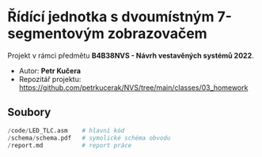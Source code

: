 # Řídící jednotka s dvoumístným 7-segmentovým zobrazovačem

Projekt v rámci předmětu **B4B38NVS - Návrh vestavěných systémů 2022**.

- Autor: **Petr Kučera**
- Repozitář projektu: https://github.com/petrkucerak/NVS/tree/main/classes/03_homework

## Soubory

```py
/code/LED_TLC.asm    # hlavní kód
/schema/schema.pdf   # symolické schéma obvodu
/report.md           # report práce
```